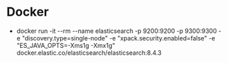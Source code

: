 # Docker 
 * docker run -it --rm --name elasticsearch -p 9200:9200 -p 9300:9300 -e "discovery.type=single-node" -e "xpack.security.enabled=false" -e "ES_JAVA_OPTS=-Xms1g -Xmx1g" docker.elastic.co/elasticsearch/elasticsearch:8.4.3